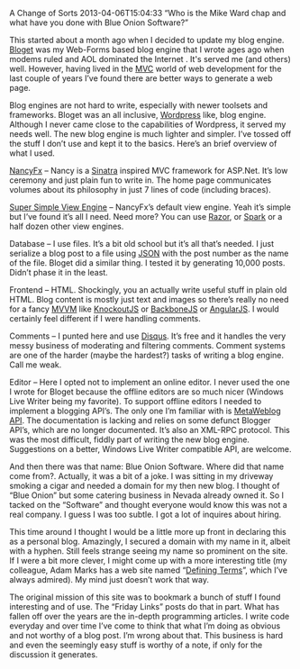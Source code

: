 A Change of Sorts
2013-04-06T15:04:33
“Who is the Mike Ward chap and what have you done with Blue Onion Software?”

This started about a month ago when I decided to update my blog engine. [Bloget](/bloget) was my Web-Forms based blog engine that I wrote ages ago when modems ruled and AOL dominated the Internet . It's served me (and others) well. However, having lived in the [MVC](http://en.wikipedia.org/wiki/Model%E2%80%93view%E2%80%93controller) world of web development for the last couple of years I’ve found there are better ways to generate a web page.

Blog engines are not hard to write, especially with newer toolsets and frameworks. Bloget was an all inclusive, [Wordpress](http://wordpress.org) like, blog engine. Although I never came close to the capabilities of Wordpress, it served my needs well. The new blog engine is much lighter and simpler. I’ve tossed off the stuff I don’t use and kept it to the basics. Here’s an brief overview of what I used.

[NancyFx](http://nancyfx.org) – Nancy is a [Sinatra](http://en.wikipedia.org/wiki/Sinatra_(software)) inspired MVC framework for ASP.Net. It’s low ceremony and just plain fun to write in. The home page communicates volumes about its philosophy in just 7 lines of code (including braces).

[Super Simple View Engine](https://github.com/grumpydev/SuperSimpleViewEngine) – NancyFx’s default view engine. Yeah it’s simple but I’ve found it’s all I need. Need more? You can use [Razor](http://weblogs.asp.net/scottgu/archive/2010/07/02/introducing-razor.aspx), or [Spark](http://sparkviewengine.com/) or a half dozen other view engines.

Database – I use files. It’s a bit old school but it’s all that’s needed. I just serialize a blog post to a file using [JSON](http://json.org) with the post number as the name of the file. Bloget did a similar thing. I tested it by generating 10,000 posts. Didn’t phase it in the least.

Frontend – HTML. Shockingly, you an actually write useful stuff in plain old HTML. Blog content is mostly just text and images so there’s really no need for a fancy [MVVM](http://en.wikipedia.org/wiki/Model_View_ViewModel) like [KnockoutJS](http://knockoutjs.com) or [BackboneJS](http://backbonejs.org/) or [AngularJS](http://angularjs.org/). I would certainly feel different if I were handling comments.

Comments – I punted here and use [Disqus](http://disqus.com/). It’s free and it handles the very messy business of moderating and filtering comments. Comment systems are one of the harder (maybe the hardest?) tasks of writing a blog engine. Call me weak.

Editor – Here I opted not to implement an online editor. I never used the one I wrote for Bloget because the offline editors are so much nicer (Windows Live Writer being my favorite). To support offline editors I needed to implement a blogging API’s. The only one I’m familiar with is [MetaWeblog API](http://xmlrpc.scripting.com/metaWeblogApi.html). The documentation is lacking and relies on some defunct Blogger API’s, which are no longer documented. It’s also an XML-RPC protocol. This was the most difficult, fiddly part of writing the new blog engine. Suggestions on a better, Windows Live Writer compatible API, are welcome.

And then there was that name: Blue Onion Software. Where did that name come from?. Actually, it was a bit of a joke. I was sitting in my driveway smoking a cigar and needed a domain for my then new blog. I thought of “Blue Onion” but some catering business in Nevada already owned it. So I tacked on the “Software” and thought everyone would know this was not a real company. I guess I was too subtle. I got a lot of inquires about hiring. 

This time around I thought I would be a little more up front in declaring this as a personal blog. Amazingly, I secured a domain with my name in it, albeit with a hyphen. Still feels strange seeing my name so prominent on the site. If I were a bit more clever, I might come up with a more interesting title (my colleague, Adam Marks has a web site named “[Defining Terms](http://definingterms.com)”, which I’ve always admired). My mind just doesn’t work that way.

The original mission of this site was to bookmark a bunch of stuff I found interesting and of use. The “Friday Links” posts do that in part. What has fallen off over the years are the in-depth programming articles. I write code everyday and over time I’ve come to think that what I’m doing as obvious and not worthy of a blog post. I’m wrong about that. This business is hard and even the seemingly easy stuff is worthy of a note, if only for the discussion it generates.
